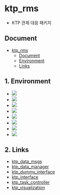 # ktp_rms
- KTP 관제 대응 패키지

## Document
- [ktp_rms](#ktp_rms)
  - [Document](#document)
  - [Environment](#1-environment)
  - [Links](#2-links)


## 1. Environment
* <img src="https://img.shields.io/badge/ROS2 humble-22314E?style=for-the-badge&logo=ros&logoColor=white">
* <img src="https://img.shields.io/badge/ubuntu 22.04-E95420?style=for-the-badge&logo=ubuntu&logoColor=white">
* <img src="https://img.shields.io/badge/C++ 11.4.0-00599C?style=for-the-badge&logo=C%2B%2B&logoColor=white">
* <img src="https://img.shields.io/badge/python 3.10.12-3670A0?style=for-the-badge&logo=python&logoColor=ffdd54">
* <img src="https://img.shields.io/badge/CMake-064F8C.svg?style=for-the-badge&logo=cmake&logoColor=white">
* <img src="https://img.shields.io/badge/react-61DAFB?style=for-the-badge&logo=react&logoColor=black">
* <img src="https://img.shields.io/badge/Typescript-3178C6.svg?style=for-the-badge&logo=typescript&logoColor=white">
* <img src="https://img.shields.io/badge/mqtt-660066?style=for-the-badge&logo=mqtt&logoColor=white">

## 2. Links
- <a href="https://github.com/WAVEM-Inc/rms/tree/KEC/Humble/Dev/ktp_data/ktp_data_msgs">ktp_data_msgs</a>
- <a href="https://github.com/WAVEM-Inc/rms/tree/KEC/Humble/Dev/ktp_data/ktp_data_manager">ktp_data_manager</a>
- <a href="https://github.com/WAVEM-Inc/rms/tree/KEC/Humble/Dev/ktp_dummy_interface">ktp_dummy_interface</a>
- <a href="https://github.com/WAVEM-Inc/rms/tree/KEC/Humble/Dev/ktp_interface">ktp_interface</a>
- <a href="https://github.com/WAVEM-Inc/rms/tree/KEC/Humble/Dev/ktp_task_controller">ktp_task_controller</a>
- <a href="https://github.com/WAVEM-Inc/rms/tree/KEC/Humble/Dev/ktp_visualization">ktp_visualization</a>
